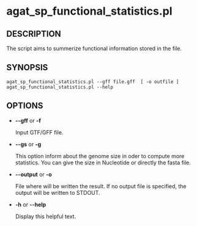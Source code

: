 # agat\_sp\_functional\_statistics.pl

## DESCRIPTION

The script aims to summerize functional information stored in the file.

## SYNOPSIS

```
agat_sp_functional_statistics.pl --gff file.gff  [ -o outfile ]
agat_sp_functional_statistics.pl --help
```

## OPTIONS

- **--gff** or **-f**

    Input GTF/GFF file.

- **--gs** or **-g**

    This option inform about the genome size in oder to compute more statistics.
    You can give the size in Nucleotide or directly the fasta file.

- **--output** or **-o**

    File where will be written the result. If no output file is specified,
    the output will be written to STDOUT.

- **-h** or **--help**

    Display this helpful text.

